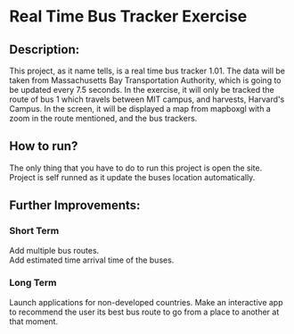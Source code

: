 # Real Time Bus Tracker Exercise
## Description:
This project, as it name tells, is a real time bus tracker 1.01. 
The data will be taken from Massachusetts Bay Transportation Authority, which is going to be updated every 7.5 seconds.
In the exercise, it will only be tracked the route of bus 1 which travels between MIT campus, and harvests, Harvard's Campus.
In the screen, it will be displayed a map from mapboxgl with a zoom in the route mentioned, and the bus trackers.

## How to run?
The only thing that you have to do to run this project is open the site.
Project is self runned as it update the buses location automatically.

## Further Improvements:
### Short Term
Add multiple bus routes. <br>
Add estimated time arrival time of the buses.

### Long Term
Launch applications for non-developed countries. 
Make an interactive app to recommend the user its best bus route to go from a place to another at that moment.

